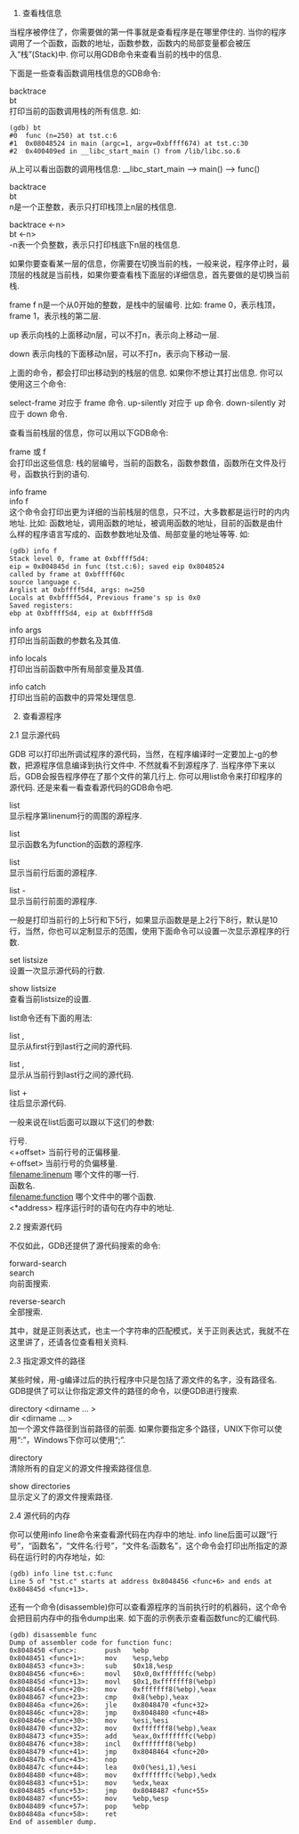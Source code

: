 1. 查看栈信息

当程序被停住了，你需要做的第一件事就是查看程序是在哪里停住的. 当你的程序调用了一个函数，函数的地址，函数参数，函数内的局部变量都会被压入“栈”(Stack)中. 你可以用GDB命令来查看当前的栈中的信息. 

下面是一些查看函数调用栈信息的GDB命令: 

backtrace  
bt   
打印当前的函数调用栈的所有信息. 如: 

```
(gdb) bt
#0  func (n=250) at tst.c:6
#1  0x08048524 in main (argc=1, argv=0xbffff674) at tst.c:30
#2  0x400409ed in __libc_start_main () from /lib/libc.so.6
```

从上可以看出函数的调用栈信息: __libc_start_main --> main() --> func()


backtrace <n>  
bt <n>   
n是一个正整数，表示只打印栈顶上n层的栈信息. 

backtrace <-n>   
bt <-n>   
-n表一个负整数，表示只打印栈底下n层的栈信息. 

如果你要查看某一层的信息，你需要在切换当前的栈，一般来说，程序停止时，最顶层的栈就是当前栈，如果你要查看栈下面层的详细信息，首先要做的是切换当前栈. 

frame <n> 
f <n> 
n是一个从0开始的整数，是栈中的层编号. 比如: frame 0，表示栈顶，frame 1，表示栈的第二层. 

up <n>
表示向栈的上面移动n层，可以不打n，表示向上移动一层.  

down <n> 
表示向栈的下面移动n层，可以不打n，表示向下移动一层.  


上面的命令，都会打印出移动到的栈层的信息. 如果你不想让其打出信息. 你可以使用这三个命令: 

select-frame <n> 对应于 frame 命令. 
up-silently <n> 对应于 up 命令. 
down-silently <n> 对应于 down 命令. 


查看当前栈层的信息，你可以用以下GDB命令: 

frame 或 f   
会打印出这些信息: 栈的层编号，当前的函数名，函数参数值，函数所在文件及行号，函数执行到的语句. 

info frame   
info f   
这个命令会打印出更为详细的当前栈层的信息，只不过，大多数都是运行时的内内地址. 比如: 函数地址，调用函数的地址，被调用函数的地址，目前的函数是由什么样的程序语言写成的、函数参数地址及值、局部变量的地址等等. 如: 

```
(gdb) info f
Stack level 0, frame at 0xbffff5d4:
eip = 0x804845d in func (tst.c:6); saved eip 0x8048524
called by frame at 0xbffff60c
source language c.
Arglist at 0xbffff5d4, args: n=250
Locals at 0xbffff5d4, Previous frame's sp is 0x0
Saved registers:
ebp at 0xbffff5d4, eip at 0xbffff5d8
```

info args  
打印出当前函数的参数名及其值. 

info locals  
打印出当前函数中所有局部变量及其值. 

info catch  
打印出当前的函数中的异常处理信息. 

2. 查看源程序

2.1 显示源代码

GDB 可以打印出所调试程序的源代码，当然，在程序编译时一定要加上-g的参数，把源程序信息编译到执行文件中. 不然就看不到源程序了. 当程序停下来以后，GDB会报告程序停在了那个文件的第几行上. 你可以用list命令来打印程序的源代码. 还是来看一看查看源代码的GDB命令吧. 
    
list <linenum>  
显示程序第linenum行的周围的源程序. 

list <function>   
显示函数名为function的函数的源程序. 

list   
显示当前行后面的源程序. 

list -   
显示当前行前面的源程序. 

一般是打印当前行的上5行和下5行，如果显示函数是是上2行下8行，默认是10行，当然，你也可以定制显示的范围，使用下面命令可以设置一次显示源程序的行数. 

set listsize <count>  
设置一次显示源代码的行数. 

show listsize  
查看当前listsize的设置. 

list命令还有下面的用法: 

list <first>, <last>  
显示从first行到last行之间的源代码. 

list , <last>  
显示从当前行到last行之间的源代码. 

list +  
往后显示源代码. 

一般来说在list后面可以跟以下这们的参数: 

<linenum>   行号.   
<+offset>   当前行号的正偏移量.    
<-offset>   当前行号的负偏移量.   
<filename:linenum>  哪个文件的哪一行.   
<function>  函数名.   
<filename:function> 哪个文件中的哪个函数.   
<*address>  程序运行时的语句在内存中的地址.   

2.2 搜索源代码

不仅如此，GDB还提供了源代码搜索的命令: 

forward-search <regexp>   
search <regexp>  
向前面搜索. 

reverse-search <regexp>   
全部搜索. 
        
其中，<regexp>就是正则表达式，也主一个字符串的匹配模式，关于正则表达式，我就不在这里讲了，还请各位查看相关资料. 

2.3 指定源文件的路径

某些时候，用-g编译过后的执行程序中只是包括了源文件的名字，没有路径名. GDB提供了可以让你指定源文件的路径的命令，以便GDB进行搜索. 

directory <dirname ... >  
dir <dirname ... >  
加一个源文件路径到当前路径的前面. 如果你要指定多个路径，UNIX下你可以使用“:”，Windows下你可以使用“;”. 

directory   
清除所有的自定义的源文件搜索路径信息. 

show directories   
显示定义了的源文件搜索路径. 
       

2.4 源代码的内存

你可以使用info line命令来查看源代码在内存中的地址. info line后面可以跟“行号”，“函数名”，“文件名:行号”，“文件名:函数名”，这个命令会打印出所指定的源码在运行时的内存地址，如: 

```
(gdb) info line tst.c:func
Line 5 of "tst.c" starts at address 0x8048456 <func+6> and ends at 0x804845d <func+13>.
```

还有一个命令(disassemble)你可以查看源程序的当前执行时的机器码，这个命令会把目前内存中的指令dump出来. 如下面的示例表示查看函数func的汇编代码. 

```
(gdb) disassemble func
Dump of assembler code for function func:
0x8048450 <func>:       push   %ebp
0x8048451 <func+1>:     mov    %esp,%ebp
0x8048453 <func+3>:     sub    $0x18,%esp
0x8048456 <func+6>:     movl   $0x0,0xfffffffc(%ebp)
0x804845d <func+13>:    movl   $0x1,0xfffffff8(%ebp)
0x8048464 <func+20>:    mov    0xfffffff8(%ebp),%eax
0x8048467 <func+23>:    cmp    0x8(%ebp),%eax
0x804846a <func+26>:    jle    0x8048470 <func+32>
0x804846c <func+28>:    jmp    0x8048480 <func+48>
0x804846e <func+30>:    mov    %esi,%esi
0x8048470 <func+32>:    mov    0xfffffff8(%ebp),%eax
0x8048473 <func+35>:    add    %eax,0xfffffffc(%ebp)
0x8048476 <func+38>:    incl   0xfffffff8(%ebp)
0x8048479 <func+41>:    jmp    0x8048464 <func+20>
0x804847b <func+43>:    nop
0x804847c <func+44>:    lea    0x0(%esi,1),%esi
0x8048480 <func+48>:    mov    0xfffffffc(%ebp),%edx
0x8048483 <func+51>:    mov    %edx,%eax
0x8048485 <func+53>:    jmp    0x8048487 <func+55>
0x8048487 <func+55>:    mov    %ebp,%esp
0x8048489 <func+57>:    pop    %ebp
0x804848a <func+58>:    ret
End of assembler dump.
```